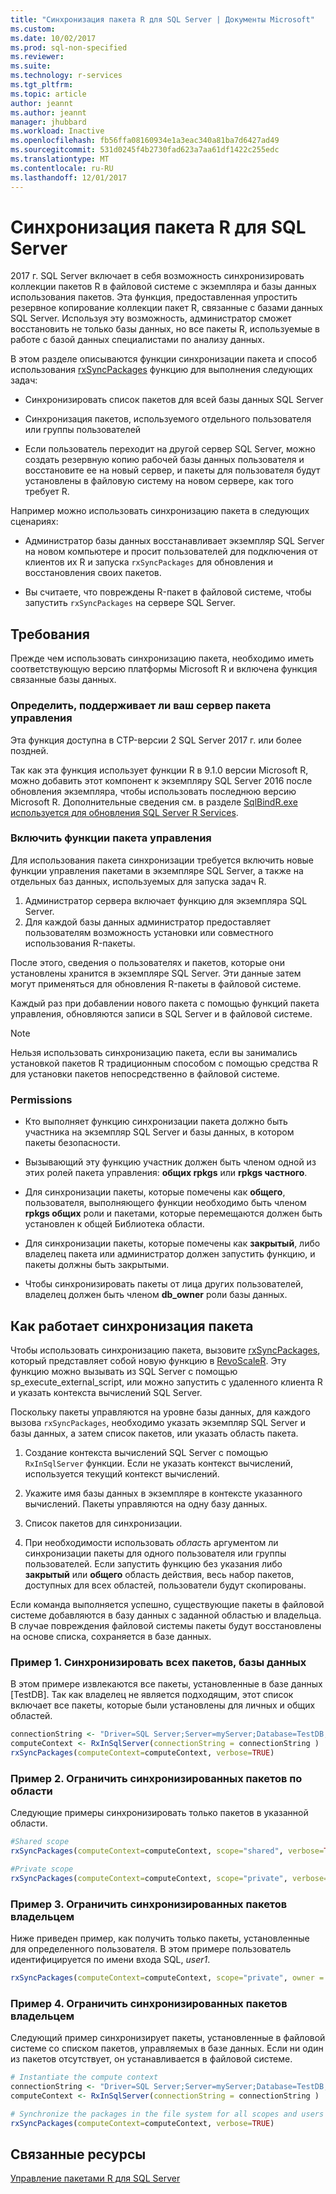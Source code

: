 ```yaml
---
title: "Синхронизация пакета R для SQL Server | Документы Microsoft"
ms.custom: 
ms.date: 10/02/2017
ms.prod: sql-non-specified
ms.reviewer: 
ms.suite: 
ms.technology: r-services
ms.tgt_pltfrm: 
ms.topic: article
author: jeannt
ms.author: jeannt
manager: jhubbard
ms.workload: Inactive
ms.openlocfilehash: fb56ffa08160934e1a3eac340a81ba7d6427ad49
ms.sourcegitcommit: 531d0245f4b2730fad623a7aa61df1422c255edc
ms.translationtype: MT
ms.contentlocale: ru-RU
ms.lasthandoff: 12/01/2017
---
```

# <a name="r-package-synchronization-for-sql-server"></a>Синхронизация пакета R для SQL Server

2017 г. SQL Server включает в себя возможность синхронизировать коллекции пакетов R в файловой системе с экземпляра и базы данных использования пакетов.
Эта функция, предоставленная упростить резервное копирование коллекции пакет R, связанные с базами данных SQL Server. Используя эту возможность, администратор сможет восстановить не только базы данных, но все пакеты R, используемые в работе с базой данных специалистами по анализу данных.

В этом разделе описываются функции синхронизации пакета и способ использования [rxSyncPackages](https://docs.microsoft.com/r-server/r-reference/revoscaler/rxsyncpackages) функцию для выполнения следующих задач:

+ Синхронизировать список пакетов для всей базы данных SQL Server

+ Синхронизация пакетов, используемого отдельного пользователя или группы пользователей

+ Если пользователь переходит на другой сервер SQL Server, можно создать резервную копию рабочей базы данных пользователя и восстановите ее на новый сервер, и пакеты для пользователя будут установлены в файловую систему на новом сервере, как того требует R.

Например можно использовать синхронизацию пакета в следующих сценариях:

+ Администратор базы данных восстанавливает экземпляр SQL Server на новом компьютере и просит пользователей для подключения от клиентов их R и запуска `rxSyncPackages` для обновления и восстановления своих пакетов.

+ Вы считаете, что повреждены R-пакет в файловой системе, чтобы запустить `rxSyncPackages` на сервере SQL Server.

## <a name="requirements"></a>Требования

Прежде чем использовать синхронизацию пакета, необходимо иметь соответствующую версию платформы Microsoft R и включена функция связанные базы данных.

### <a name="determine-whether-your-server-supports-package-management"></a>Определить, поддерживает ли ваш сервер пакета управления

Эта функция доступна в CTP-версии 2 SQL Server 2017 г. или более поздней.

Так как эта функция использует функции R в 9.1.0 версии Microsoft R, можно добавить этот компонент к экземпляру SQL Server 2016 после обновления экземпляра, чтобы использовать последнюю версию Microsoft R. Дополнительные сведения см. в разделе [SqlBindR.exe используется для обновления SQL Server R Services](use-sqlbindr-exe-to-upgrade-an-instance-of-sql-server.md).

### <a name="enable-the-package-management-feature"></a>Включить функции пакета управления

Для использования пакета синхронизации требуется включить новые функции управления пакетами в экземпляре SQL Server, а также на отдельных баз данных, используемых для запуска задач R.

1. Администратор сервера включает функцию для экземпляра SQL Server.
2. Для каждой базы данных администратор предоставляет пользователям возможность установки или совместного использования R-пакеты.

После этого, сведения о пользователях и пакетов, которые они установлены хранится в экземпляре SQL Server. Эти данные затем могут применяться для обновления R-пакеты в файловой системе.

Каждый раз при добавлении нового пакета с помощью функций пакета управления, обновляются записи в SQL Server и в файловой системе.

> [!NOTE]
> Нельзя использовать синхронизацию пакета, если вы занимались установкой пакетов R традиционным способом с помощью средства R для установки пакетов непосредственно в файловой системе.
### <a name="permissions"></a>Permissions

+ Кто выполняет функцию синхронизации пакета должно быть участника на экземпляр SQL Server и базы данных, в котором пакеты безопасности.

+ Вызывающий эту функцию участник должен быть членом одной из этих ролей пакета управления: **общих rpkgs** или **rpkgs частного**.

+ Для синхронизации пакеты, которые помечены как **общего**, пользователя, выполняющего функции необходимо быть членом **rpkgs общих** роли и пакетами, которые перемещаются должен быть установлен к общей Библиотека области.

+ Для синхронизации пакеты, которые помечены как **закрытый**, либо владелец пакета или администратор должен запустить функцию, и пакеты должны быть закрытыми.

+ Чтобы синхронизировать пакеты от лица других пользователей, владелец должен быть членом **db_owner** роли базы данных.

## <a name="how-package-synchronization-works"></a>Как работает синхронизация пакета

Чтобы использовать синхронизацию пакета, вызовите [rxSyncPackages](https://docs.microsoft.com/r-server/r-reference/revoscaler/rxsyncpackages), который представляет собой новую функцию в [RevoScaleR](https://docs.microsoft.com/r-server/r-reference/revoscaler/revoscaler). Эту функцию можно вызывать из SQL Server с помощью sp_execute_external_script, или можно запустить с удаленного клиента R и указать контекста вычислений SQL Server. 

Поскольку пакеты управляются на уровне базы данных, для каждого вызова `rxSyncPackages`, необходимо указать экземпляр SQL Server и базы данных, а затем список пакетов, или указать область пакета.

1. Создание контекста вычислений SQL Server с помощью `RxInSqlServer` функции. Если не указать контекст вычислений, используется текущий контекст вычислений.

2. Укажите имя базы данных в экземпляре в контексте указанного вычислений. Пакеты управляются на одну базу данных.

3. Список пакетов для синхронизации.

4.  При необходимости использовать *область* аргументом ли синхронизации пакеты для одного пользователя или группы пользователей. Если запустить функцию без указания либо **закрытый** или **общего** область действия, весь набор пакетов, доступных для всех областей, пользователи будут скопированы.

Если команда выполняется успешно, существующие пакеты в файловой системе добавляются в базу данных с заданной областью и владельца. В случае повреждения файловой системы пакеты будут восстановлены на основе списка, сохраняется в базе данных.

### <a name="example-1-synchronize-all-package-by-database"></a>Пример 1. Синхронизировать всех пакетов, базы данных

В этом примере извлекаются все пакеты, установленные в базе данных [TestDB]. Так как владелец не является подходящим, этот список включает все пакеты, которые были установлены для личных и общих областей.

```R
connectionString <- "Driver=SQL Server;Server=myServer;Database=TestDB;Trusted_Connection=True;"
computeContext <- RxInSqlServer(connectionString = connectionString )
rxSyncPackages(computeContext=computeContext, verbose=TRUE)
```

### <a name="example-2-restrict-synchronized-packages-by-scope"></a>Пример 2. Ограничить синхронизированных пакетов по области

Следующие примеры синхронизировать только пакетов в указанной области.

```R
#Shared scope
rxSyncPackages(computeContext=computeContext, scope="shared", verbose=TRUE)

#Private scope
rxSyncPackages(computeContext=computeContext, scope="private", verbose=TRUE)
```

### <a name="example-3-restrict-synchronized-packages-by-owner"></a>Пример 3. Ограничить синхронизированных пакетов владельцем

Ниже приведен пример, как получить только пакеты, установленные для определенного пользователя. В этом примере пользователь идентифицируется по имени входа SQL, *user1*.

```R
rxSyncPackages(computeContext=computeContext, scope="private", owner = "user1", verbose=TRUE))
```

### <a name="example-4-restrict-synchronized-packages-by-owner"></a>Пример 4. Ограничить синхронизированных пакетов владельцем

Следующий пример синхронизирует пакеты, установленные в файловой системе со списком пакетов, управляемых в базе данных. Если ни один из пакетов отсутствует, он устанавливается в файловой системе.

```R
# Instantiate the compute context
connectionString <- "Driver=SQL Server;Server=myServer;Database=TestDB;Trusted_Connection=True;"
computeContext <- RxInSqlServer(connectionString = connectionString )

# Synchronize the packages in the file system for all scopes and users
rxSyncPackages(computeContext=computeContext, verbose=TRUE)
```

## <a name="related-resources"></a>Связанные ресурсы

[Управление пакетами R для SQL Server](r-package-management-for-sql-server-r-services.md)
